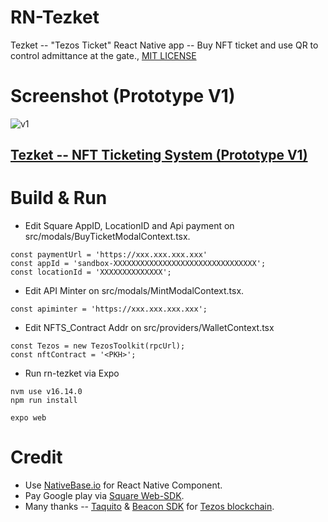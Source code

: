 # RN-Tezket

Tezket -- "Tezos Ticket" React Native app -- Buy NFT ticket and use QR to control admittance at the gate., [MIT LICENSE](https://github.com/ubinix-warun/rn-tezket/blob/master/LICENSE)

# Screenshot (Prototype V1)

![v1](https://user-images.githubusercontent.com/3756229/175616596-3a27e8f8-dd78-4431-a2d5-8fcc14f30617.png)

## [Tezket -- NFT Ticketing System (Prototype V1)](https://www.figma.com/file/3a9etH2QxvpsQBcrfZHgX6/Tezket----NFT-Ticketing-System-(Prototype-V1)?node-id=0%3A1)

# Build & Run

* Edit Square AppID, LocationID and Api payment on src/modals/BuyTicketModalContext.tsx.
```
const paymentUrl = 'https://xxx.xxx.xxx.xxx'
const appId = 'sandbox-XXXXXXXXXXXXXXXXXXXXXXXXXXXXXXXX';
const locationId = 'XXXXXXXXXXXXXX';

```
* Edit API Minter on src/modals/MintModalContext.tsx.
```
const apiminter = 'https://xxx.xxx.xxx.xxx';

```
* Edit NFTS_Contract Addr on src/providers/WalletContext.tsx
```
const Tezos = new TezosToolkit(rpcUrl);
const nftContract = '<PKH>';

```
* Run rn-tezket via Expo
```
nvm use v16.14.0
npm run install

expo web
```

# Credit

* Use [NativeBase.io](https://nativebase.io/) for React Native Component.
* Pay Google play via [Square Web-SDK](https://developer.squareup.com/docs/web-payments/google-pay).
* Many thanks -- [Taquito](https://github.com/ecadlabs/taquito) & [Beacon SDK](https://www.walletbeacon.io) for [Tezos blockchain](https://tezos.com/).


